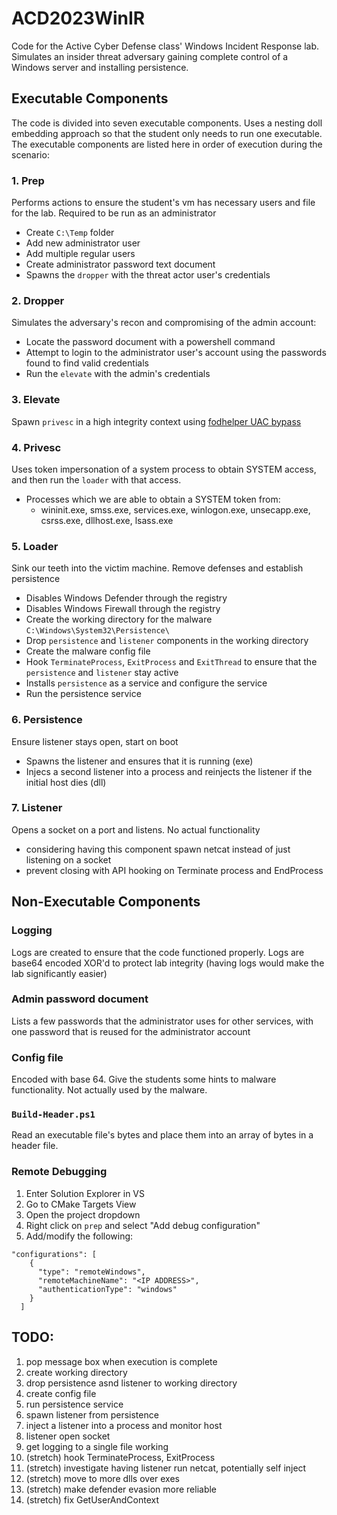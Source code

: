 # ACD2023WinIR

Code for the Active Cyber Defense class' Windows Incident Response lab.
Simulates an insider threat adversary gaining complete control of a Windows server and installing persistence.

## Executable Components
The code is divided into seven executable components.
Uses a nesting doll embedding approach so that the student only needs to run one executable.
The executable components are listed here in order of execution during the scenario:

### 1. Prep
Performs actions to ensure the student's vm has necessary users and file for the lab. Required to be run as an administrator
- Create `C:\Temp` folder
- Add new administrator user
- Add multiple regular users
- Create administrator password text document
- Spawns the `dropper` with the threat actor user's credentials

### 2. Dropper
Simulates the adversary's recon and compromising of the admin account:
- Locate the password document with a powershell command
- Attempt to login to the administrator user's account using the passwords found to find valid credentials
- Run the `elevate` with the admin's credentials

### 3. Elevate
Spawn `privesc` in a high integrity context using [fodhelper UAC bypass](https://github.com/redcanaryco/atomic-red-team/blob/master/atomics/T1548.002/T1548.002.md#atomic-test-4---bypass-uac-using-fodhelper---powershell)

### 4. Privesc
Uses token impersonation of a system process to obtain SYSTEM access, and then run the `loader` with that access.
- Processes which we are able to obtain a SYSTEM token from:
  -  wininit.exe, smss.exe, services.exe, winlogon.exe, unsecapp.exe, csrss.exe, dllhost.exe, lsass.exe

### 5. Loader
Sink our teeth into the victim machine. Remove defenses and establish persistence
- Disables Windows Defender through the registry
- Disables Windows Firewall through the registry
- Create the working directory for the malware `C:\Windows\System32\Persistence\`
- Drop `persistence` and `listener` components in the working directory
- Create the malware config file
- Hook `TerminateProcess`, `ExitProcess` and `ExitThread` to ensure that the `persistence` and `listener` stay active
- Installs `persistence` as a service and configure the service
- Run the persistence service

### 6. Persistence
Ensure listener stays open, start on boot
- Spawns the listener and ensures that it is running (exe)
- Injecs a second listener into a process and reinjects the listener if the initial host dies (dll)

### 7. Listener
Opens a socket on a port and listens. No actual functionality
- considering having this component spawn netcat instead of just listening on a socket
- prevent closing with API hooking on Terminate process and EndProcess

## Non-Executable Components

### Logging
Logs are created to ensure that the code functioned properly. Logs are base64 encoded XOR'd to protect lab integrity (having logs would make the lab significantly easier)

### Admin password document
Lists a few passwords that the administrator uses for other services, with one password that is reused for the administrator account

### Config file
Encoded with base 64. Give the students some hints to malware functionality. Not actually used by the malware.

### `Build-Header.ps1`
Read an executable file's bytes and place them into an array of bytes in a header file.

### Remote Debugging
1. Enter Solution Explorer in VS
1. Go to CMake Targets View
1. Open the project dropdown
1. Right click on `prep` and select "Add debug configuration"
1. Add/modify the following:
```
"configurations": [
    {
      "type": "remoteWindows",
      "remoteMachineName": "<IP ADDRESS>",
      "authenticationType": "windows"
    }
  ]
```

## TODO:
1. pop message box when execution is complete
1. create working directory
1. drop persistence asnd listener to working directory
1. create config file
1. run persistence service
1. spawn listener from persistence
1. inject a listener into a process and monitor host
1. listener open socket
1. get logging to a single file working
1. (stretch) hook TerminateProcess, ExitProcess
1. (stretch) investigate having listener run netcat, potentially self inject
1. (stretch) move to more dlls over exes
1. (stretch) make defender evasion more reliable
1. (stretch) fix GetUserAndContext